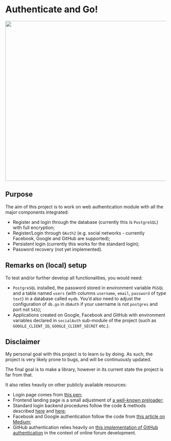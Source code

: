 Authenticate and Go!
====================

<img src="markdown/authGIF.gif" width="750" height="500" />

Purpose
-------

The aim of this project is to work on web authentication module with all
the major components integrated:

-   Register and login through the database (currently this is
    `PostgreSQL`) with full encryption;  
-   Register/Login through `OAuth2` (e.g. social networks - currently
    Facebook, Google and GitHub are supported);  
-   Persistent login (currently this works for the standard login);  
-   Password recovery (not yet implemented).

Remarks on (local) setup
------------------------

To test and/or further develop all functionalities, you would need:

-   `PostgreSQL` installed, the password stored in environment variable
    `PGSQL` and a table named `users` (with columns `username`, `email`,
    `password` of type `text`) in a database called `mydb`. You’d also
    need to adjust the configuration of `db.go` in `dbAuth` if your
    username is not `postgres` and port not `5432`;  
-   Applications created on Google, Facebook and GitHub with environment
    variables declared in `socialAuth` sub-module of the project (such
    as `GOOGLE_CLIENT_ID`, `GOOGLE_CLIENT_SECRET` etc.).

Disclaimer
----------

My personal goal with this project is to learn `Go` by doing. As such,
the project is very likely prone to bugs, and will be continuously
updated.

The final goal is to make a library, however in its current state the
project is far from that.

It also relies heavily on other publicly available resources:

-   Login page comes from [this
    pen](https://codepen.io/FlorinPop17/pen/vPKWjd);  
-   Frontend landing page is a small adjustment of [a well-known
    preloader](https://codepen.io/pawelqcm/pen/ObwyNe?limit=all&page=12&q=loader);
-   Standard login backend procedures follow the code & methods
    described
    [here](http://www.cihanozhan.com/building-login-and-register-application-with-golang/)
    and [here](https://www.sohamkamani.com/blog);  
-   Facebook and Google authentication follow the code from [this
    article on
    Medium](https://medium.com/@pliutau/getting-started-with-oauth2-in-go-2c9fae55d187);  
-   GitHub authentication relies heavily on [this implementation of
    GitHub authentication](https://github.com/godiscourse/godiscourse)
    in the context of online forum development.
